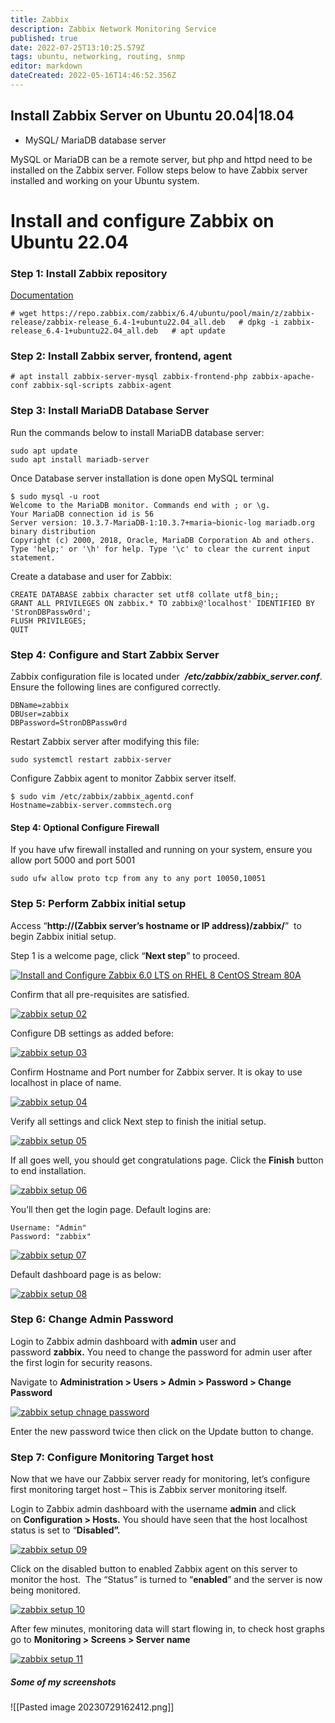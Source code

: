 ```yaml
---
title: Zabbix
description: Zabbix Network Monitoring Service
published: true
date: 2022-07-25T13:10:25.579Z
tags: ubuntu, networking, routing, snmp
editor: markdown
dateCreated: 2022-05-16T14:46:52.356Z
---
```


## Install Zabbix Server on Ubuntu 20.04|18.04


- MySQL/ MariaDB database server

MySQL or MariaDB can be a remote server, but php and httpd need to be installed on the Zabbix server. Follow steps below to have Zabbix server installed and working on your Ubuntu system.

# Install and configure Zabbix on Ubuntu 22.04

### Step 1: Install Zabbix repository

[Documentation](https://www.zabbix.com/documentation/6.4/manual/installation/install_from_packages)

`# wget https://repo.zabbix.com/zabbix/6.4/ubuntu/pool/main/z/zabbix-release/zabbix-release_6.4-1+ubuntu22.04_all.deb   # dpkg -i zabbix-release_6.4-1+ubuntu22.04_all.deb   # apt update`

### Step 2: Install Zabbix server, frontend, agent

`# apt install zabbix-server-mysql zabbix-frontend-php zabbix-apache-conf zabbix-sql-scripts zabbix-agent   `


### Step 3: Install MariaDB Database Server

Run the commands below to install MariaDB database server:

```
sudo apt update
sudo apt install mariadb-server
```

Once Database server installation is done open MySQL terminal

```
$ sudo mysql -u root
Welcome to the MariaDB monitor. Commands end with ; or \g.
Your MariaDB connection id is 56
Server version: 10.3.7-MariaDB-1:10.3.7+maria~bionic-log mariadb.org binary distribution
Copyright (c) 2000, 2018, Oracle, MariaDB Corporation Ab and others.
Type 'help;' or '\h' for help. Type '\c' to clear the current input statement.
```

Create a database and user for Zabbix:

```
CREATE DATABASE zabbix character set utf8 collate utf8_bin;;
GRANT ALL PRIVILEGES ON zabbix.* TO zabbix@'localhost' IDENTIFIED BY 'StronDBPassw0rd';
FLUSH PRIVILEGES; 
QUIT 
```

### Step 4: Configure and Start Zabbix Server

Zabbix configuration file is located under  _**/etc/zabbix/zabbix_server.conf**_. Ensure the following lines are configured correctly.

```
DBName=zabbix
DBUser=zabbix
DBPassword=StronDBPassw0rd
```

Restart Zabbix server after modifying this file:

```
sudo systemctl restart zabbix-server
```

Configure Zabbix agent to monitor Zabbix server itself.

```
$ sudo vim /etc/zabbix/zabbix_agentd.conf
Hostname=zabbix-server.commstech.org
```

#### Step 4: Optional Configure Firewall

If you have ufw firewall installed and running on your system, ensure you allow port 5000 and port 5001

```
sudo ufw allow proto tcp from any to any port 10050,10051
```

### Step 5: Perform Zabbix initial setup

Access “**http://(Zabbix server’s hostname or IP address)/zabbix/**”  to begin Zabbix initial setup.

Step 1 is a welcome page, click “**Next step**” to proceed.

[![Install and Configure Zabbix 6.0 LTS on RHEL 8 CentOS Stream 80A](https://computingforgeeks.com/wp-content/uploads/2022/01/Install-and-Configure-Zabbix-6.0-LTS-on-RHEL-8-CentOS-Stream-80A.png?ezimgfmt=rs:696x449/rscb23/ng:webp/ngcb23 "How To Install Zabbix Server on Ubuntu 20.04|18.04 1")](https://computingforgeeks.com/wp-content/uploads/2022/01/Install-and-Configure-Zabbix-6.0-LTS-on-RHEL-8-CentOS-Stream-80A.png?ezimgfmt=rs:696x449/rscb23/ng:webp/ngcb23)

Confirm that all pre-requisites are satisfied.

[![zabbix setup 02](https://computingforgeeks.com/wp-content/uploads/2018/06/zabbix-setup-02.png?ezimgfmt=rs:696x412/rscb23/ng:webp/ngcb23 "Install Zabbix Server on Ubuntu 18.04 2")](https://computingforgeeks.com/wp-content/uploads/2018/06/zabbix-setup-02.png)

Configure DB settings as added before:

[![zabbix setup 03](https://computingforgeeks.com/wp-content/uploads/2018/06/zabbix-setup-03.png?ezimgfmt=rs:696x422/rscb23/ng:webp/ngcb23 "Install Zabbix Server on Ubuntu 18.04 3")](https://computingforgeeks.com/wp-content/uploads/2018/06/zabbix-setup-03.png)

Confirm Hostname and Port number for Zabbix server. It is okay to use localhost in place of name.

[![zabbix setup 04](https://computingforgeeks.com/wp-content/uploads/2018/06/zabbix-setup-04.png?ezimgfmt=rs:696x423/rscb23/ng:webp/ngcb23 "Install Zabbix Server on Ubuntu 18.04 4")](https://computingforgeeks.com/wp-content/uploads/2018/06/zabbix-setup-04.png)

Verify all settings and click Next step to finish the initial setup.

[![zabbix setup 05](https://computingforgeeks.com/wp-content/uploads/2018/06/zabbix-setup-05.png?ezimgfmt=rs:696x433/rscb23/ng:webp/ngcb23 "Install Zabbix Server on Ubuntu 18.04 5")](https://computingforgeeks.com/wp-content/uploads/2018/06/zabbix-setup-05.png)

If all goes well, you should get congratulations page. Click the **Finish** button to end installation.

[![zabbix setup 06](https://computingforgeeks.com/wp-content/uploads/2018/06/zabbix-setup-06.png?ezimgfmt=rs:696x417/rscb23/ng:webp/ngcb23 "Install Zabbix Server on Ubuntu 18.04 6")](https://computingforgeeks.com/wp-content/uploads/2018/06/zabbix-setup-06.png)

You’ll then get the login page. Default logins are:

```
Username: "Admin"
Password: "zabbix"
```

[![zabbix setup 07](https://computingforgeeks.com/wp-content/uploads/2018/06/zabbix-setup-07.png?ezimgfmt=rs:696x426/rscb23/ng:webp/ngcb23 "Install Zabbix Server on Ubuntu 18.04 7")](https://computingforgeeks.com/wp-content/uploads/2018/06/zabbix-setup-07.png)

Default dashboard page is as below:

[![zabbix setup 08](https://computingforgeeks.com/wp-content/uploads/2018/06/zabbix-setup-08.png?ezimgfmt=rs:696x328/rscb23/ng:webp/ngcb23 "Install Zabbix Server on Ubuntu 18.04 8")](https://computingforgeeks.com/wp-content/uploads/2018/06/zabbix-setup-08.png)

### Step 6: Change Admin Password

Login to Zabbix admin dashboard with **admin** user and password **zabbix.** You need to change the password for admin user after the first login for security reasons.

Navigate to **Administration > Users > Admin > Password > Change Password**

[![zabbix setup chnage password](https://computingforgeeks.com/wp-content/uploads/2018/06/zabbix-setup-chnage-password.png?ezimgfmt=rs:696x312/rscb23/ng:webp/ngcb23 "Install Zabbix Server on Ubuntu 18.04 9")](https://computingforgeeks.com/wp-content/uploads/2018/06/zabbix-setup-chnage-password.png)

Enter the new password twice then click on the Update button to change.

### Step 7: Configure Monitoring Target host

Now that we have our Zabbix server ready for monitoring, let’s configure first monitoring target host – This is Zabbix server monitoring itself.

Login to Zabbix admin dashboard with the username **admin** and click on **Configuration > Hosts.** You should have seen that the host localhost status is set to “**Disabled”.**

[![zabbix setup 09](https://computingforgeeks.com/wp-content/uploads/2018/06/zabbix-setup-09.png?ezimgfmt=rs:696x225/rscb23/ng:webp/ngcb23 "Install Zabbix Server on Ubuntu 18.04 10")](https://computingforgeeks.com/wp-content/uploads/2018/06/zabbix-setup-09.png)

Click on the disabled button to enabled Zabbix agent on this server to monitor the host.  The “Status” is turned to “**enabled**” and the server is now being monitored.

[![zabbix setup 10](https://computingforgeeks.com/wp-content/uploads/2018/06/zabbix-setup-10.png?ezimgfmt=rs:696x260/rscb23/ng:webp/ngcb23 "Install Zabbix Server on Ubuntu 18.04 11")](https://computingforgeeks.com/wp-content/uploads/2018/06/zabbix-setup-10.png)

After few minutes, monitoring data will start flowing in, to check host graphs go to **Monitoring > Screens > Server name**

[![zabbix setup 11](https://computingforgeeks.com/wp-content/uploads/2018/06/zabbix-setup-11.png?ezimgfmt=rs:696x344/rscb23/ng:webp/ngcb23 "Install Zabbix Server on Ubuntu 18.04 12")](https://computingforgeeks.com/wp-content/uploads/2018/06/zabbix-setup-11.png)


##### Some of my screenshots

![[Pasted image 20230729162412.png]]